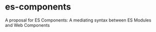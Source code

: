 # es-components
 A proposal for ES Components: A mediating syntax between ES Modules and Web Components
